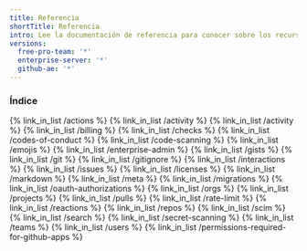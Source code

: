 ```yaml
---
title: Referencia
shortTitle: Referencia
intro: Lee la documentación de referencia para conocer sobre los recursos que están disponibles en la API de REST de GitHub.
versions:
  free-pro-team: '*'
  enterprise-server: '*'
  github-ae: '*'
---
```


### Índice

{% link_in_list /actions %}
{% link_in_list /activity %}
{% link_in_list /activity %}
{% link_in_list /billing %}
{% link_in_list /checks %}
{% link_in_list /codes-of-conduct %}
{% link_in_list /code-scanning %}
{% link_in_list /emojis %}
{% link_in_list /enterprise-admin %}
{% link_in_list /gists %}
{% link_in_list /git %}
{% link_in_list /gitignore %}
{% link_in_list /interactions %}
{% link_in_list /issues %}
{% link_in_list /licenses %}
{% link_in_list /markdown %}
{% link_in_list /meta %}
{% link_in_list /migrations %}
{% link_in_list /oauth-authorizations %}
{% link_in_list /orgs %}
{% link_in_list /projects %}
{% link_in_list /pulls %}
{% link_in_list /rate-limit %}
{% link_in_list /reactions %}
{% link_in_list /repos %}
{% link_in_list /scim %}
{% link_in_list /search %}
{% link_in_list /secret-scanning %}
{% link_in_list /teams %}
{% link_in_list /users %}
{% link_in_list /permissions-required-for-github-apps %}
